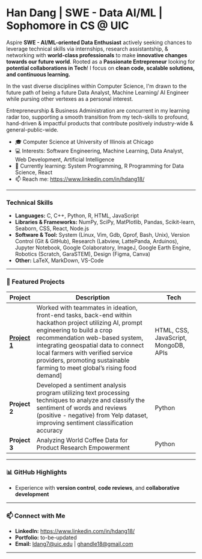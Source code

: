 # Han Dang | SWE - Data AI/ML | Sophomore in CS @ UIC

Aspire **SWE - AI/ML-oriented Data Enthusiast** actively seeking chances to leverage technical skills via internships, research assistantship, & networking with **world-class professionals** to make **innovative changes towards our future world**. Rooted as a **Passionate Entrepreneur** looking for **potential collaborations in Tech**!
I focus on **clean code, scalable solutions, and continuous learning.**

In the vast diverse disciplines within Computer Science, I'm drawn to the future path of being a future Data Analyst, Machine Learning/ AI Engineer while pursing other vertexes as a personal interest. 

Entrepreneurship & Business Administration are concurrent in my learning radar too, supporting a smooth transition from my tech-skills to profound, hand-driven & impactful products that contribute positively industry-wide & general-public-wide.

- 🎓 Computer Science at University of Illinois at Chicago
- 💻 Interests: Software Engineering, Machine Learning, Data Analyst, Web Development, Artificial Intelligence
- 🌱 Currently learning: System Programming, R Programming for Data Science, React
- 📫 Reach me: https://www.linkedin.com/in/hdang18/
---

### Technical Skills
- **Languages:** C, C++, Python, R, HTML, JavaScript
- **Libraries & Frameworks:** NumPy, SciPy, MatPlotlib, Pandas, Scikit-learn, Seaborn, CSS, React, Node.js  
- **Software & Tool:**
System (Linux, Vim, Gdb, Gprof, Bash, Unix), Version Control (Git & GitHub), Research (Labview, LattePanda, Arduinos), Jupyter Notebook, Google Colaboratory, ImageJ, Google Earth Engine, Robotics (Scratch, GaraSTEM), Design (Figma, Canva)
- **Other:** LaTeX, MarkDown, VS-Code

---

### 📂 Featured Projects


| Project | Description | Tech |
|--------|-------------|------|
| [**Project 1**](https://devpost.com/software/agrihub-farming-for-sustainability) | Worked with teammates in ideation, front-end tasks, back-end within hackathon project utilizing AI, prompt engineering to build a crop recommendation web-based system, integrating geospatial data to connect local farmers with verified service providers, promoting sustainable farming to meet global’s rising food demand] | HTML, CSS, JavaScript, MongoDB, APIs |
| **Project 2** | Developed a sentiment analysis program utilizing text processing techniques to analyze and classify the sentiment of words and reviews (positive - negative) from Yelp dataset, improving sentiment classification accuracy | Python |
| **Project 3** | Analyzing World Coffee Data for Product Research Empowerment | Python |

---

### 📊 GitHub Highlights 
- Experience with **version control**, **code reviews**, and **collaborative development**
---

### 📫 Connect with Me
- **LinkedIn:** https://www.linkedin.com/in/hdang18/
- **Portfolio:** to-be-updated
- **Email:** ldang7@uic.edu | ghandle18@gmail.com

---

